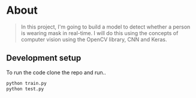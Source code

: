 
# About
> In this project, I'm going to build a model to detect whether a person is wearing mask in real-time. 
  I will do this using the concepts of computer vision using the OpenCV library, CNN and Keras.


## Development setup

To run the code clone the repo and run..

```sh
python train.py
python test.py
```
